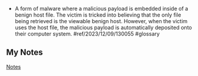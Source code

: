 - A form of malware where a malicious payload is embedded inside of a benign host file. The victim is tricked into believing that the only file being retrieved is the viewable benign host. However, when the victim uses the host file, the malicious payload is automatically deposited onto their computer system. #ref/2023/12/09/130055 #glossary
## My Notes
[Notes](mynotes/trojan-horse-notes.md)
